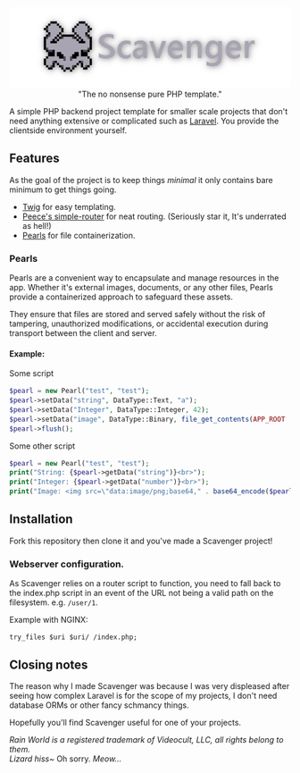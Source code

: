 <p align="center">
    <img src=".github/logo.png" alt="Scavenger"><br>
  "The no nonsense pure PHP template."
</p>

A simple PHP backend project template for smaller scale projects that don't need anything extensive or complicated such
as [Laravel](https://github.com/laravel/laravel). You provide the clientside environment yourself.

## Features

As the goal of the project is to keep things _minimal_ it only contains bare minimum to get things going.

- [Twig](https://twig.symfony.com/) for easy templating.
- [Peece's simple-router](https://github.com/skipperbent/simple-php-router) for neat routing. (Seriously star it, It's
  underrated as hell!)
- [Pearls](#pearls) for file containerization.

### Pearls

Pearls are a convenient way to encapsulate and manage resources in the app. Whether it's external images, documents, or
any other files, Pearls provide a containerized approach to safeguard these assets.

They ensure that files are stored and served safely without the risk of tampering, unauthorized modifications, or
accidental execution during transport between the client and server.

#### Example:

Some script

```php
$pearl = new Pearl("test", "test");
$pearl->setData("string", DataType::Text, "a");
$pearl->setData("Integer", DataType::Integer, 42);
$pearl->setData("image", DataType::Binary, file_get_contents(APP_ROOT . "/test.png"));
$pearl->flush();
```

Some other script

```php
$pearl = new Pearl("test", "test");
print("String: {$pearl->getData("string")}<br>");
print("Integer: {$pearl->getData("number")}<br>");
print("Image: <img src=\"data:image/png;base64," . base64_encode($pearl->getData("image")) . "\" \>");
```

## Installation
Fork this repository then clone it and you've made a Scavenger project!

### Webserver configuration.
As Scavenger relies on a router script to function, you need to fall back to the index.php script in an event of the URL not being a valid path on the filesystem. e.g. `/user/1`.

Example with NGINX:
```nginx
try_files $uri $uri/ /index.php;
```

## Closing notes

The reason why I made Scavenger was because I was very displeased after seeing how complex Laravel is for the scope of
my projects, I don't need database ORMs or other fancy schmancy things.

Hopefully you'll find Scavenger useful for one of your projects.

_Rain World is a registered trademark of Videocult, LLC, all rights belong to them._  
_Lizard hiss~_ Oh sorry. _Meow..._